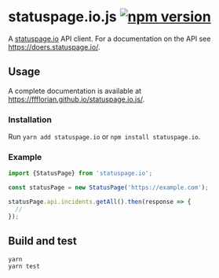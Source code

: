 # statuspage.io.js [![npm version](https://img.shields.io/npm/v/statuspage.io.svg)](https://www.npmjs.com/package/statuspage.io)

A [statuspage.io](https://statuspage.io) API client. For a documentation on the API see https://doers.statuspage.io/.

## Usage

A complete documentation is available at https://ffflorian.github.io/statuspage.io.js/.

### Installation

Run `yarn add statuspage.io` or `npm install statuspage.io`.

### Example

```ts
import {StatusPage} from 'statuspage.io';

const statusPage = new StatusPage('https://example.com');

statusPage.api.incidents.getAll().then(response => {
  //
});
```

## Build and test

```
yarn
yarn test
```
